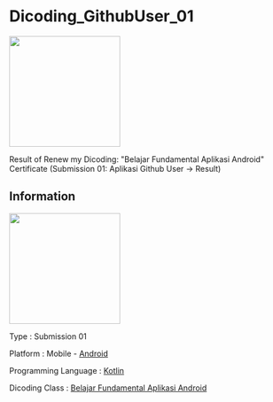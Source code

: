 # Dicoding_GithubUser_01

<img src="https://user-images.githubusercontent.com/32255348/111034156-d8836900-8446-11eb-840f-ea782f1f21f4.gif" width="200" />

Result of Renew my Dicoding: "Belajar Fundamental Aplikasi Android" Certificate (Submission 01: Aplikasi Github User -> Result)

## Information
<img src="https://1000logos.net/wp-content/uploads/2016/10/Android-Logo.png" 
width="200"/>

Type                  : Submission 01

Platform              : Mobile - [Android](https://www.android.com/intl/id_id/)

Programming Language  : [Kotlin](https://developer.android.com/kotlin?hl=id)

Dicoding Class        : [Belajar Fundamental Aplikasi Android](https://www.dicoding.com/academies/14)
